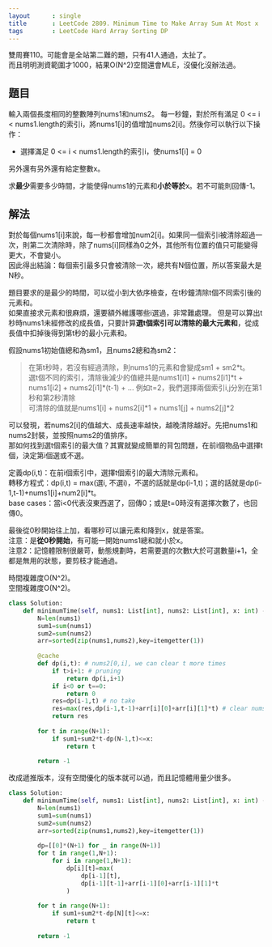 ```yaml
---
layout      : single
title       : LeetCode 2809. Minimum Time to Make Array Sum At Most x
tags        : LeetCode Hard Array Sorting DP
---
```

雙周賽110。可能會是全站第二難的題，只有41人通過，太扯了。  
而且明明測資範圍才1000，結果O(N^2)空間還會MLE，沒優化沒辦法過。  

## 題目

輸入兩個長度相同的整數陣列nums1和nums2。
每一秒鐘，對於所有滿足 0 <= i < nums1.length的索引i，將nums1[i]的值增加nums2[i]。然後你可以執行以下操作：

- 選擇滿足 0 <= i < nums1.length的索引i，使nums1[i] = 0  

另外還有另外還有給定整數x。  

求**最少**需要多少時間，才能使得nums1的元素和**小於等於**x。若不可能則回傳-1。  

## 解法

對於每個nums1[i]來說，每一秒都會增加num2[i]。如果同一個索引i被清除超過一次，則第二次清除時，除了nums[i]同樣為0之外，其他所有位置的值只可能變得更大，不會變小。  
因此得出結論：每個索引最多只會被清除一次，總共有N個位置，所以答案最大是N秒。  

題目要求的是最少的時間，可以從小到大依序檢查，在t秒鐘清除t個不同索引後的元素和。  
如果直接求元素和很麻煩，還要額外維護哪些i選過，非常難處理。
但是可以算出t秒時nums1未經修改的成長值，只要計算**選t個索引可以清除的最大元素和**，從成長值中扣掉後得到第t秒的最小元素和。  

假設nums1初始值總和為sm1，且nums2總和為sm2：  
> 在第t秒時，若沒有經過清除，則nums1的元素和會變成sm1 + sm2\*t。  
> 選t個不同的索引，清除後減少的值總共是nums1[i1] + nums2[i1]\*t + nums1[i2] + nums2[i1]\*(t-1) + ...
> 例如t=2，我們選擇兩個索引i,j分別在第1秒和第2秒清除  
> 可清除的值就是nums1[i] + nums2[i]\*1 + nums1[j] + nums2[j]\*2  

可以發現，若nums2[i]的值越大、成長速率越快，越晚清除越好。先把nums1和nums2封裝，並按照nums2的值排序。  
那如何找到選t個索引的最大值？其實就變成簡單的背包問題，在前i個物品中選擇t個，決定第i個選或不選。  

定義dp(i,t)：在前i個索引中，選擇t個索引的最大清除元素和。  
轉移方程式：dp(i,t) = max(選i, 不選i)，不選的話就是dp(i-1,t)；選的話就是dp(i-1,t-1)+nums1[i]+num2[i]\*t。  
base cases：當i<0代表沒東西選了，回傳0；或是t=0時沒有選擇次數了，也回傳0。  

最後從0秒開始往上加，看哪秒可以讓元素和降到x，就是答案。  
注意：是**從0秒開始**，有可能一開始nums1總和就小於x。  
注意2：記憶體限制很嚴苛，動態規劃時，若需要選的次數t大於可選數量i+1，全都是無用的狀態，要剪枝才能通過。  

時間複雜度O(N^2)。  
空間複雜度O(N^2)。  

```python
class Solution:
    def minimumTime(self, nums1: List[int], nums2: List[int], x: int) -> int:
        N=len(nums1)
        sum1=sum(nums1)
        sum2=sum(nums2)
        arr=sorted(zip(nums1,nums2),key=itemgetter(1))
        
        @cache
        def dp(i,t): # nums2[0,i], we can clear t more times
            if t>i+1: # pruning
                return dp(i,i+1)
            if i<0 or t==0: 
                return 0
            res=dp(i-1,t) # no take
            res=max(res,dp(i-1,t-1)+arr[i][0]+arr[i][1]*t) # clear nums[i] at j-th second
            return res
        
        for t in range(N+1):
            if sum1+sum2*t-dp(N-1,t)<=x:
                return t
            
        return -1
```

改成遞推版本，沒有空間優化的版本就可以過，而且記憶體用量少很多。  

```python
class Solution:
    def minimumTime(self, nums1: List[int], nums2: List[int], x: int) -> int:
        N=len(nums1)
        sum1=sum(nums1)
        sum2=sum(nums2)
        arr=sorted(zip(nums1,nums2),key=itemgetter(1))
        
        dp=[[0]*(N+1) for _ in range(N+1)]
        for t in range(1,N+1):
            for i in range(1,N+1):
                dp[i][t]=max(
                    dp[i-1][t],
                    dp[i-1][t-1]+arr[i-1][0]+arr[i-1][1]*t
                )
                
        for t in range(N+1):
            if sum1+sum2*t-dp[N][t]<=x:
                return t
            
        return -1
```
